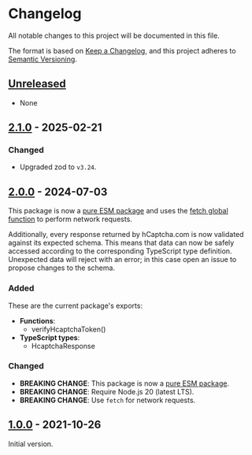 # Changelog

All notable changes to this project will be documented in this file.

The format is based on [Keep a Changelog](https://keepachangelog.com/en/1.1.0/),
and this project adheres to [Semantic Versioning](https://semver.org/spec/v2.0.0.html).

## [Unreleased]

- None

## [2.1.0] - 2025-02-21

### Changed

- Upgraded zod to `v3.24`.

## [2.0.0] - 2024-07-03

This package is now a [pure ESM package](https://gist.github.com/sindresorhus/a39789f98801d908bbc7ff3ecc99d99c) and uses the [fetch global function](https://developer.mozilla.org/en-US/docs/Web/API/fetch) to perform network requests.

Additionally, every response returned by hCaptcha.com is now validated against its expected schema. This means that data can now be safely accessed according to the corresponding TypeScript type definition. Unexpected data will reject with an error; in this case open an issue to propose changes to the schema.

### Added

These are the current package's exports:

- **Functions**:
  - verifyHcaptchaToken()
- **TypeScript types**:
  - HcaptchaResponse

### Changed

- **BREAKING CHANGE**: This package is now a [pure ESM package](https://gist.github.com/sindresorhus/a39789f98801d908bbc7ff3ecc99d99c).
- **BREAKING CHANGE**: Require Node.js 20 (latest LTS).
- **BREAKING CHANGE**: Use `fetch` for network requests.

## [1.0.0] - 2021-10-26

Initial version.

[unreleased]: https://github.com/velut/verify-hcaptcha/compare/v2.1.0...HEAD
[2.1.0]: https://github.com/velut/verify-hcaptcha/compare/v2.0.0...v2.1.0
[2.0.0]: https://github.com/velut/verify-hcaptcha/compare/v1.0.0...v2.0.0
[1.0.0]: https://github.com/velut/verify-hcaptcha/tree/v1.0.0
